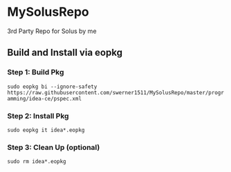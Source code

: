 # MySolusRepo
3rd Party Repo for Solus by me 

## Build and Install via eopkg

### Step 1: Build Pkg
```sudo eopkg bi --ignore-safety https://raw.githubusercontent.com/swerner1511/MySolusRepo/master/programming/idea-ce/pspec.xml```

### Step 2: Install Pkg
```sudo eopkg it idea*.eopkg```

### Step 3: Clean Up (optional)
```sudo rm idea*.eopkg```
